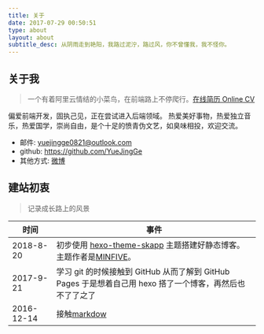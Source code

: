 ```yaml
---
title: 关于
date: 2017-07-29 00:50:51
type: about
layout: about
subtitle_desc: 从阴雨走到艳阳，我路过泥泞，路过风，你不曾懂我，我不怪你。
---
```


## 关于我

> 一个有着阿里云情结的小菜鸟，在前端路上不停爬行。[在线简历 Online CV](http://localhost:4001/)

偏爱前端开发，固执己见，正在尝试进入后端领域。
热爱美好事物，热爱独立音乐，热爱国学，崇尚自由，是个十足的愤青伪文艺，如臭味相投，欢迎交流。

- 邮件: yuejingge0821@outlook.com
- github: https://github.com/YueJingGe
- 其他方式: [微博](https://weibo.com/u/5480134761/home?wvr=5)

## 建站初衷

> 记录成长路上的风景

| 时间      | 事件 |
| ----------- | ----------- |
| 2018-8-20   |  初步使用 [hexo-theme-skapp](https://github.com/Mrminfive/hexo-theme-skapp) 主题搭建好静态博客。主题作者是[MINFIVE](http://blog.minfive.com/about/)。     |
| 2017-9-21   | 学习 git 的时候接触到 GitHub 从而了解到 GitHub Pages 于是想着自己用 hexo 搭了一个博客，再然后也不了了之了 |
| 2016-12-14  |  接触[markdow](https://www.markdownguide.org/)     |
